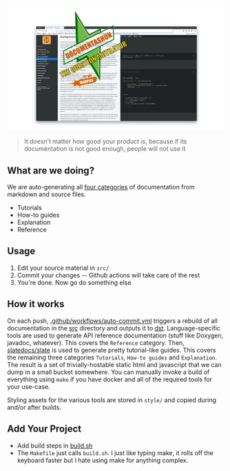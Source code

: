 ![Try our extra BIG-ASS Manual. Now with more... MARKDOWN](./artwork/hero.png)

> It doesn’t matter how good your product is, because if its documentation is not good enough, people will not use it

## What are we doing?

We are auto-generating all [four categories](https://diataxis.fr/introduction/) of documentation from markdown and source files.

- Tutorials
- How-to guides
- Explanation
- Reference

## Usage

 1. Edit your source material in `src/`
 2. Commit your changes -- Github actions will take care of the rest
 3. You're done. Now go do something else

## How it works

On each push, [.github/workflows/auto-commit.yml](.github/workflows/auto-commit.yml) triggers a rebuild of all documentation in the [src](./src) directory and outputs it to [dst](./dst). Language-specific tools are used to generate API reference documentation (stuff like Doxygen, javadoc, whatever). This covers the `Reference` category. Then, [slatedocs/slate](https://github.com/slatedocs/slate) is used to generate pretty tutorial-like guides. This covers the remaining three categories `Tutorials`, `How-to guides` and `Explanation`. The result is a set of trivially-hostable static html and javascript that we can dump in a small bucket somewhere. You can manually invoke a build of everything using `make` if you have docker and all of the required tools for your use-case.

Styling assets for the various tools are stored in `style/` and copied during and/or after builds.

## Add Your Project

 - Add build steps in [build.sh](./build.sh)
 - The `Makefile` just calls `build.sh`. I just like typing make, it rolls off the keyboard faster but I hate using make for anything complex.
